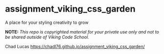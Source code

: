 assignment_viking_css_garden
============================

A place for your styling creativity to grow


**NOTE:** *This repo is copyrighted material for your private use only and not to be shared outside of Viking Code School.*

Chad Lucas
https://chadl76.github.io/assignment_viking_css_garden/
